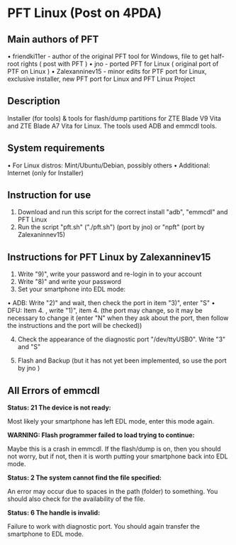 # PFT Linux (Post on 4PDA)

## Main authors of PFT

• friendki11er - author of the original PFT tool for Windows, file to get half-root rights ( post with PFT )
• jno - ported PFT for Linux ( original port of PTF on Linux )
• Zalexanninev15 - minor edits for PTF port for Linux, exclusive installer, new PFT port for Linux and PFT Linux Project

## Description

Installer (for tools) & tools for flash/dump partitions for ZTE Blade V9 Vita and ZTE Blade A7 Vita for Linux. The tools used ADB and emmcdl tools.

## System requirements

• For Linux distros: Mint/Ubuntu/Debian, possibly others
• Additional: Internet (only for Installer)

## Instruction for use

1. Download and run this script for the correct install "adb", "emmcdl" and PFT Linux
2. Run the script "pft.sh" ("./pft.sh") (port by jno) or "npft" (port by Zalexaninnev15)

## Instructions for PFT Linux by Zalexanninev15

1. Write "9)", write your password and re-login in to your account
2. Write "8)" and write your password
3. Set your smartphone into EDL mode:

• ADB: Write "2)" and wait, then check the port in item "3)", enter "S"
• DFU: Item 4. , write "1)", item 4. (the port may change, so it may be necessary to change it (enter "N" when they ask about the port, then follow the instructions and the port will be checked))

4. Check the appearance of the diagnostic port "/dev/ttyUSB0". Write "3" and "S"

5. Flash and Backup (but it has not yet been implemented, so use the port by jno )

## All Errors of emmcdl

**Status: 21 The device is not ready:**

Most likely your smartphone has left EDL mode, enter this mode again.

**WARNING: Flash programmer failed to load trying to continue:**

Maybe this is a crash in emmcdl. If the flash/dump is on, then you should not worry, but if not, then it is worth putting your smartphone back into EDL mode.

**Status: 2 The system cannot find the file specified:**

An error may occur due to spaces in the path (folder) to something. You should also check for the availability of the file.

**Status: 6 The handle is invalid:**

Failure to work with diagnostic port. You should again transfer the smartphone to EDL mode.
